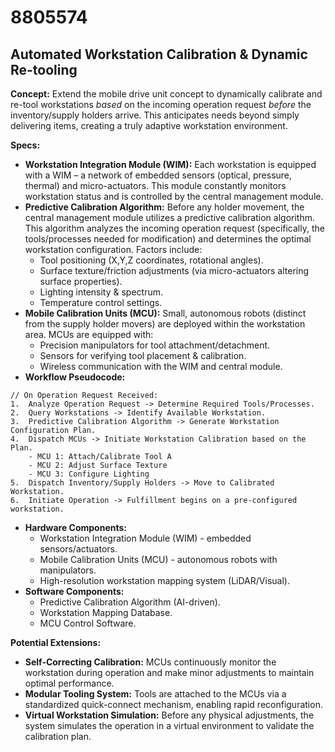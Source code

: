 # 8805574

## Automated Workstation Calibration & Dynamic Re-tooling

**Concept:** Extend the mobile drive unit concept to dynamically calibrate and re-tool workstations *based* on the incoming operation request *before* the inventory/supply holders arrive. This anticipates needs beyond simply delivering items, creating a truly adaptive workstation environment.

**Specs:**

*   **Workstation Integration Module (WIM):**  Each workstation is equipped with a WIM – a network of embedded sensors (optical, pressure, thermal) and micro-actuators. This module constantly monitors workstation status and is controlled by the central management module.
*   **Predictive Calibration Algorithm:** Before any holder movement, the central management module utilizes a predictive calibration algorithm. This algorithm analyzes the incoming operation request (specifically, the tools/processes needed for modification) and determines the optimal workstation configuration.  Factors include:
    *   Tool positioning (X,Y,Z coordinates, rotational angles).
    *   Surface texture/friction adjustments (via micro-actuators altering surface properties).
    *   Lighting intensity & spectrum.
    *   Temperature control settings.
*   **Mobile Calibration Units (MCU):**  Small, autonomous robots (distinct from the supply holder movers) are deployed within the workstation area. MCUs are equipped with:
    *   Precision manipulators for tool attachment/detachment.
    *   Sensors for verifying tool placement & calibration.
    *   Wireless communication with the WIM and central module.
*   **Workflow Pseudocode:**

```
// On Operation Request Received:
1.  Analyze Operation Request -> Determine Required Tools/Processes.
2.  Query Workstations -> Identify Available Workstation.
3.  Predictive Calibration Algorithm -> Generate Workstation Configuration Plan.
4.  Dispatch MCUs -> Initiate Workstation Calibration based on the Plan.
    - MCU 1: Attach/Calibrate Tool A
    - MCU 2: Adjust Surface Texture
    - MCU 3: Configure Lighting
5.  Dispatch Inventory/Supply Holders -> Move to Calibrated Workstation.
6.  Initiate Operation -> Fulfillment begins on a pre-configured workstation.
```

*   **Hardware Components:**
    *   Workstation Integration Module (WIM) - embedded sensors/actuators.
    *   Mobile Calibration Units (MCU) - autonomous robots with manipulators.
    *   High-resolution workstation mapping system (LiDAR/Visual).
*   **Software Components:**
    *   Predictive Calibration Algorithm (AI-driven).
    *   Workstation Mapping Database.
    *   MCU Control Software.

**Potential Extensions:**

*   **Self-Correcting Calibration:** MCUs continuously monitor the workstation during operation and make minor adjustments to maintain optimal performance.
*   **Modular Tooling System:**  Tools are attached to the MCUs via a standardized quick-connect mechanism, enabling rapid reconfiguration.
*   **Virtual Workstation Simulation:** Before any physical adjustments, the system simulates the operation in a virtual environment to validate the calibration plan.